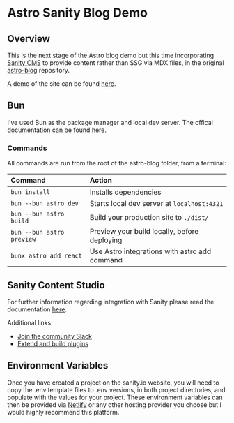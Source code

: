 # Astro Sanity Blog Demo

## Overview

This is the next stage of the Astro blog demo but this time incorporating [Sanity CMS](https://www.sanity.io/) to provide content rather than SSG via MDX files, in the original [astro-blog](https://github.com/BarryJacobs/astro-blog) repository.

A demo of the site can be found [here](https://resilient-pavlova-922456.netlify.app/).

## Bun

I've used Bun as the package manager and local dev server. The offical documentation can be found [here](https://bun.sh/).

### Commands

All commands are run from the root of the astro-blog folder, from a terminal:

| Command                   | Action                                        |
| :------------------------ | :-------------------------------------------- |
| `bun install`             | Installs dependencies                         |
| `bun --bun astro dev`     | Starts local dev server at `localhost:4321`   |
| `bun --bun astro build`   | Build your production site to `./dist/`       |
| `bun --bun astro preview` | Preview your build locally, before deploying  |
| `bunx astro add react`    | Use Astro integrations with astro add command |

## Sanity Content Studio

For further information regarding integration with Sanity please read the documentation [here](https://www.sanity.io/guides/sanity-astro-blog).

Additional links:

- [Join the community Slack](https://slack.sanity.io/?utm_source=readme)
- [Extend and build plugins](https://www.sanity.io/docs/content-studio/extending?utm_source=readme)

## Environment Variables

Once you have created a project on the sanity.io website, you will need to copy the .env.template files to .env versions, in both project directories, and populate with the values for your project. These environment variables can then be provided via [Netlify](https://www.netlify.com/) or any other hosting provider you choose but I would highly recommend this platform.
